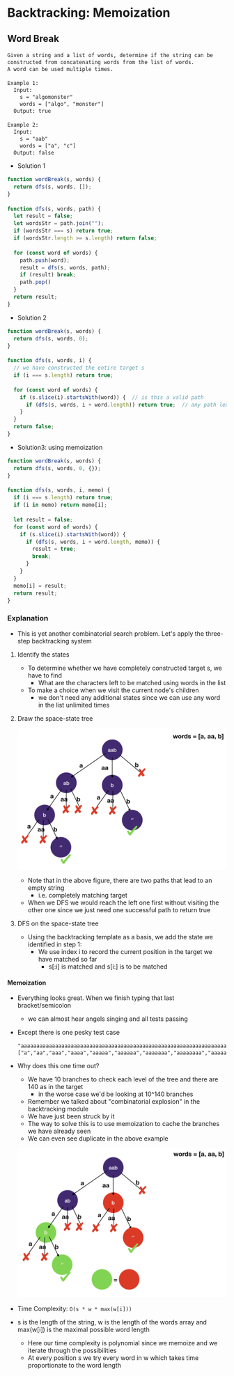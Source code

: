 # Backtracking: Memoization
## Word Break
```
Given a string and a list of words, determine if the string can be constructed from concatenating words from the list of words.
A word can be used multiple times.

Example 1:
  Input:
    s = "algomonster"
    words = ["algo", "monster"]
  Output: true

Example 2:
  Input:
    s = "aab"
    words = ["a", "c"]
  Output: false
```
- Solution 1
```javascript
function wordBreak(s, words) {
  return dfs(s, words, []);
}

function dfs(s, words, path) {
  let result = false;
  let wordsStr = path.join("");
  if (wordsStr === s) return true;
  if (wordsStr.length >= s.length) return false;

  for (const word of words) {
    path.push(word);
    result = dfs(s, words, path);
    if (result) break;
    path.pop()
  }
  return result;
}
```
- Solution 2
```javascript
function wordBreak(s, words) {
  return dfs(s, words, 0);
}

function dfs(s, words, i) {
  // we have constructed the entire target s
  if (i === s.length) return true;

  for (const word of words) {
    if (s.slice(i).startsWith(word)) {  // is this a valid path
      if (dfs(s, words, i + word.length)) return true;  // any path leads to true is fine
    }
  }
  return false;
}
```
- Solution3: using memoization
```javascript
function wordBreak(s, words) {
  return dfs(s, words, 0, {});
}

function dfs(s, words, i, memo) {
  if (i === s.length) return true;
  if (i in memo) return memo[i];

  let result = false;
  for (const word of words) {
    if (s.slice(i).startsWith(word)) {
      if (dfs(s, words, i + word.length, memo)) {
        result = true;
        break;
      }
    }
  }
  memo[i] = result;
  return result;
}
```
### Explanation
- This is yet another combinatorial search problem. Let's apply the three-step backtracking system
1. Identify the states
    - To determine whether we have completely constructed target s, we have to find
      - What are the characters left to be matched using words in the list
    - To make a choice when we visit the current node's children
      - we don't need any additional states since we can use any word in the list unlimited times
2. Draw the space-state tree
 
    ![wordBreak](../../images/wordBreak.png)

    - Note that in the above figure, there are two paths that lead to an empty string
      - i.e. completely matching target
    - When we DFS we would reach the left one first without visiting the other one since we just need one successful path to return true
3. DFS on the space-state tree
    - Using the backtracking template as a basis, we add the state we identified in step 1:
      - We use index i to record the current position in the target we have matched so far
        - s[:i] is matched and s[i:] is to be matched
#### Memoization
- Everything looks great. When we finish typing that last bracket/semicolon
  - we can almost hear angels singing and all tests passing
- Except there is one pesky test case
  ```
  "aaaaaaaaaaaaaaaaaaaaaaaaaaaaaaaaaaaaaaaaaaaaaaaaaaaaaaaaaaaaaaaaaaaaaaaaaaaaaaaaaaaaaaaaaaaaaaaaaaaaaaaaaaaaaaaaaaaaaaaaaaaaaaaaaaaaaaaaaaaaaaaaaaaaaab"
  ["a","aa","aaa","aaaa","aaaaa","aaaaaa","aaaaaaa","aaaaaaaa","aaaaaaaaa","aaaaaaaaaa"]
  ```
- Why does this one time out?
  - We have 10 branches to check each level of the tree and there are 140 as in the target
    - in the worse case we'd be looking at 10^140 branches
  - Remember we talked about "combinatorial explosion" in the backtracking module
  - We have just been struck by it
  - The way to solve this is to use memoization to cache the branches we have already seen
  - We can even see duplicate in the above example
  
  ![wordBreakMemo](../../images/wordBreakMemo.png)
  
- Time Complexity: `O(s * w * max(w[i]))`
- s is the length of the string, w is the length of the words array and max(w[i]) is the maximal possible word length
  - Here our time complexity is polynomial since we memoize and we iterate through the possibilities
  - At every position s we try every word in w which takes time proportionate to the word length
